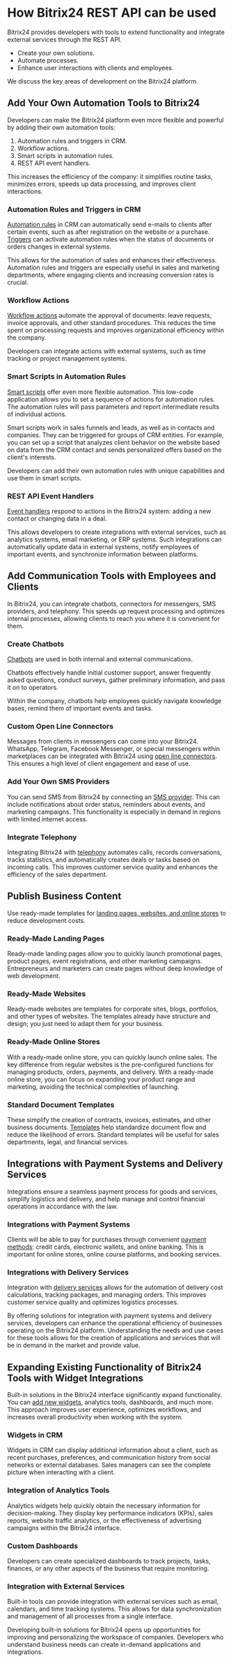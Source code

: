# How Bitrix24 REST API can be used

Bitrix24 provides developers with tools to extend functionality and integrate external services through the REST API.

- Create your own solutions.
- Automate processes.
- Enhance user interactions with clients and employees.

We discuss the key areas of development on the Bitrix24 platform.

## Add Your Own Automation Tools to Bitrix24

Developers can make the Bitrix24 platform even more flexible and powerful by adding their own automation tools:

1. Automation rules and triggers in CRM.
2. Workflow actions.
3. Smart scripts in automation rules.
4. REST API event handlers.

This increases the efficiency of the company: it simplifies routine tasks, minimizes errors, speeds up data processing, and improves client interactions.

### Automation Rules and Triggers in CRM

[Automation rules](./api-reference/bizproc/bizproc-robot/index.md) in CRM can automatically send e-mails to clients after certain events, such as after registration on the website or a purchase. [Triggers](./api-reference/crm/automation/index.md) can activate automation rules when the status of documents or orders changes in external systems.

This allows for the automation of sales and enhances their effectiveness. Automation rules and triggers are especially useful in sales and marketing departments, where engaging clients and increasing conversion rates is crucial.

### Workflow Actions

[Workflow actions](./api-reference/bizproc/index.md) automate the approval of documents: leave requests, invoice approvals, and other standard procedures. This reduces the time spent on processing requests and improves organizational efficiency within the company.

Developers can integrate actions with external systems, such as time tracking or project management systems.

### Smart Scripts in Automation Rules

[Smart scripts](./api-reference/app-installation/smart-scripts-installation.md) offer even more flexible automation. This low-code application allows you to set a sequence of actions for automation rules. The automation rules will pass parameters and report intermediate results of individual actions.

Smart scripts work in sales funnels and leads, as well as in contacts and companies. They can be triggered for groups of CRM entities. For example, you can set up a script that analyzes client behavior on the website based on data from the CRM contact and sends personalized offers based on the client's interests.

Developers can add their own automation rules with unique capabilities and use them in smart scripts.

### REST API Event Handlers

[Event handlers](./api-reference/events/index.md) respond to actions in the Bitrix24 system: adding a new contact or changing data in a deal.

This allows developers to create integrations with external services, such as analytics systems, email marketing, or ERP systems. Such integrations can automatically update data in external systems, notify employees of important events, and synchronize information between platforms.

## Add Communication Tools with Employees and Clients

In Bitrix24, you can integrate chatbots, connectors for messengers, SMS providers, and telephony. This speeds up request processing and optimizes internal processes, allowing clients to reach you where it is convenient for them.

### Create Chatbots

[Chatbots](./api-reference/chat-bots/index.md) are used in both internal and external communications.

Chatbots effectively handle initial customer support, answer frequently asked questions, conduct surveys, gather preliminary information, and pass it on to operators.

Within the company, chatbots help employees quickly navigate knowledge bases, remind them of important events and tasks.

### Custom Open Line Connectors

Messages from clients in messengers can come into your Bitrix24. WhatsApp, Telegram, Facebook Messenger, or special messengers within marketplaces can be integrated with Bitrix24 using [open line connectors](./api-reference/imopenlines/imconnector/index.md). This ensures a high level of client engagement and ease of use.

### Add Your Own SMS Providers

You can send SMS from Bitrix24 by connecting an [SMS provider](./api-reference/messageservice/index.md). This can include notifications about order status, reminders about events, and marketing campaigns. This functionality is especially in demand in regions with limited internet access.

### Integrate Telephony

Integrating Bitrix24 with [telephony](./api-reference/telephony/index.md) automates calls, records conversations, tracks statistics, and automatically creates deals or tasks based on incoming calls. This improves customer service quality and enhances the efficiency of the sales department.

## Publish Business Content

Use ready-made templates for [landing pages, websites, and online stores](./api-reference/landing/index.md) to reduce development costs.

### Ready-Made Landing Pages

Ready-made landing pages allow you to quickly launch promotional pages, product pages, event registrations, and other marketing campaigns. Entrepreneurs and marketers can create pages without deep knowledge of web development.

### Ready-Made Websites

Ready-made websites are templates for corporate sites, blogs, portfolios, and other types of websites. The templates already have structure and design; you just need to adapt them for your business.

### Ready-Made Online Stores

With a ready-made online store, you can quickly launch online sales. The key difference from regular websites is the pre-configured functions for managing products, orders, payments, and delivery. With a ready-made online store, you can focus on expanding your product range and marketing, avoiding the technical complexities of launching.

### Standard Document Templates

These simplify the creation of contracts, invoices, estimates, and other business documents. [Templates](./api-reference/document-generator/templates/index.md) help standardize document flow and reduce the likelihood of errors. Standard templates will be useful for sales departments, legal, and financial services.

## Integrations with Payment Systems and Delivery Services

Integrations ensure a seamless payment process for goods and services, simplify logistics and delivery, and help manage and control financial operations in accordance with the law.

### Integrations with Payment Systems

Clients will be able to pay for purchases through convenient [payment methods](./api-reference/pay-system/index.md): credit cards, electronic wallets, and online banking. This is important for online stores, online course platforms, and booking services.

### Integrations with Delivery Services

Integration with [delivery services](./api-reference/sale/delivery/index.md) allows for the automation of delivery cost calculations, tracking packages, and managing orders. This improves customer service quality and optimizes logistics processes.

By offering solutions for integration with payment systems and delivery services, developers can enhance the operational efficiency of businesses operating on the Bitrix24 platform. Understanding the needs and use cases for these tools allows for the creation of applications and services that will be in demand in the market and provide value.

## Expanding Existing Functionality of Bitrix24 Tools with Widget Integrations

Built-in solutions in the Bitrix24 interface significantly expand functionality. You can [add new widgets](./api-reference/widgets/index.md), analytics tools, dashboards, and much more. This approach improves user experience, optimizes workflows, and increases overall productivity when working with the system.

### Widgets in CRM

Widgets in CRM can display additional information about a client, such as recent purchases, preferences, and communication history from social networks or external databases. Sales managers can see the complete picture when interacting with a client.

### Integration of Analytics Tools

Analytics widgets help quickly obtain the necessary information for decision-making. They display key performance indicators (KPIs), sales reports, website traffic analytics, or the effectiveness of advertising campaigns within the Bitrix24 interface.

### Custom Dashboards

Developers can create specialized dashboards to track projects, tasks, finances, or any other aspects of the business that require monitoring.

### Integration with External Services

Built-in tools can provide integration with external services such as email, calendars, and time tracking systems. This allows for data synchronization and management of all processes from a single interface.

Developing built-in solutions for Bitrix24 opens up opportunities for improving and personalizing the workspace of companies. Developers who understand business needs can create in-demand applications and integrations.

